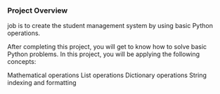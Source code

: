 ### Project Overview

  job is to create the student management system by using basic Python operations.

After completing this project, you will get to know how to solve basic Python problems. In this project, you will be applying the following concepts:

Mathematical operations
List operations
Dictionary operations
String indexing and formatting


